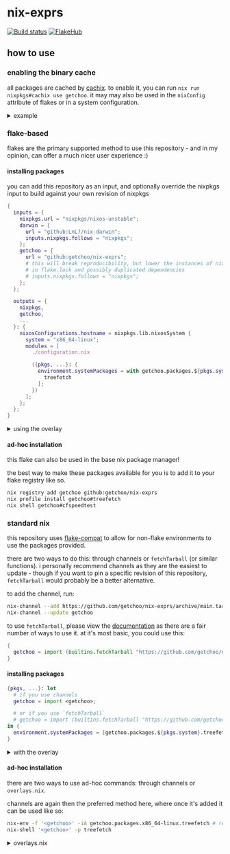 # nix-exprs

[![Build status](https://img.shields.io/github/actions/workflow/status/getchoo/nix-exprs/ci.yaml?style=flat-square&logo=github&label=Build%20status&color=5277c3)](https://github.com/getchoo/nix-exprs/actions/workflows/ci.yaml)
[![FlakeHub](https://img.shields.io/endpoint?url=https://flakehub.com/f/getchoo/nix-exprs/badge)](https://flakehub.com/flake/getchoo/nix-exprs)

## how to use

### enabling the binary cache

all packages are cached by [cachix](https://cachix.org). to enable it, you can run
`nix run nixpkgs#cachix use getchoo`. it may may also be used in the `nixConfig` attribute
of flakes or in a system configuration.

<details>
<summary>example</summary>

```nix
{pkgs, ...}: {
  nix.settings = {
    trusted-substituters = ["https://getchoo.cachix.org"];
    trusted-public-keys = ["getchoo.cachix.org-1:ftdbAUJVNaFonM0obRGgR5+nUmdLMM+AOvDOSx0z5tE="];
  };
}
```

</details>

### flake-based

flakes are the primary supported method to use this repository - and in my opinion, can offer a much
nicer user experience :)

#### installing packages

you can add this repository as an input, and optionally override the nixpkgs input to build against
your own revision of nixpkgs

```nix
{
  inputs = {
    nixpkgs.url = "nixpkgs/nixos-unstable";
    darwin = {
      url = "github:LnL7/nix-darwin";
      inputs.nixpkgs.follows = "nixpkgs";
    };
    getchoo = {
      url = "github:getchoo/nix-exprs";
      # this will break reproducibility, but lower the instances of nixpkgs
      # in flake.lock and possibly duplicated dependencies
      # inputs.nixpkgs.follows = "nixpkgs";
    };
  };

  outputs = {
    nixpkgs,
    getchoo,
    ...
  }: {
    nixosConfigurations.hostname = nixpkgs.lib.nixosSystem {
      system = "x86_64-linux";
      modules = [
        ./configuration.nix

        ({pkgs, ...}: {
          environment.systemPackages = with getchoo.packages.${pkgs.system}; [
            treefetch
          ];
        })
      ];
    };
  };
}
```

<details>
<summary>using the overlay</summary>

the overlay (though not preferred for the sake of reproducibility) is also an
option for those who want to avoid the verbosity of installing packages directly,
a "plug-n-play" solution to using the packages, and/or a reduction in duplicated dependencies.

```nix
{
  inputs = {
    nixpkgs.url = "nixpkgs/nixos-unstable";
    darwin = {
      url = "github:LnL7/nix-darwin";
      inputs.nixpkgs.follows = "nixpkgs";
    };
    getchoo = {
      url = "github:getchoo/nix-exprs";
      # this should probably be used in this scenario as reproducibility is
      # already broken by using an overlay
      inputs.nixpkgs.follows = "nixpkgs";
    };
  };

  outputs = {
    nixpkgs,
    getchoo,
    ...
  }: {
    nixosConfigurations.hostname = nixpkgs.lib.nixosSystem {
      system = "x86_64-linux";
      modules = [
        ./configuration.nix

        ({pkgs, ...}: {
          nixpkgs.overlays = [getchoo.overlays.default];
          environment.systemPackages = with pkgs; [
            treefetch
          ];
        })
      ];
    };
  };
}
```

</details>

#### ad-hoc installation

this flake can also be used in the base nix package manager!

the best way to make these packages available for you is to
add it to your flake registry like so.

```sh
nix registry add getchoo github:getchoo/nix-exprs
nix profile install getchoo#treefetch
nix shell getchoo#cfspeedtest
```

### standard nix

this repository uses [flake-compat](https://github.com/edolstra/flake-compat) to allow for non-flake environments to use the packages provided.

there are two ways to do this: through channels or `fetchTarball` (or similar functions). i personally recommend
channels as they are the easiest to update - though if you want to pin a specific revision of this repository,
`fetchTarball` would probably be a better alternative.

to add the channel, run:

```sh
nix-channel --add https://github.com/getchoo/nix-exprs/archive/main.tar.gz getchoo
nix-channel --update getchoo

```

to use `fetchTarball`, please view the [documentation](https://nixos.org/manual/nix/stable/language/builtins.html?highlight=fetchtarball#builtins-fetchTarball) as there are a fair number of ways to use it.
at it's most basic, you could use this:

```nix
{
  getchoo = import (builtins.fetchTarball "https://github.com/getchoo/nix-exprs/archive/main.tar.gz");
}
```

#### installing packages

```nix
{pkgs, ...}: let
  # if you use channels
  getchoo = import <getchoo>;

  # or if you use `fetchTarball`
  # getchoo = import (builtins.fetchTarball "https://github.com/getchoo/nix-exprs/archive/main.tar.gz");
in {
  environment.systemPackages = [getchoo.packages.${pkgs.system}.treefetch];
}
```

<details>
<summary>with the overlay</summary>

```nix
{pkgs, ...}: let
  # if you use channels
  getchoo = import <getchoo>;

  # or if you use `fetchTarball`
  # getchoo = import (builtins.fetchTarball "https://github.com/getchoo/nix-exprs/archive/main.tar.gz");
in {
  nixpkgs.overlays = [getchoo.overlays.default];
  environment.systemPackages = [pkgs.treefetch];
}
```

</details>

#### ad-hoc installation

there are two ways to use ad-hoc commands: through channels or `overlays.nix`.

channels are again then the preferred method here, where once it's added it can be used
like so:

```sh
nix-env -f '<getchoo>' -iA getchoo.packages.x86_64-linux.treefetch # replace x86_64-linux with your system
nix-shell '<getchoo>' -p treefetch
```

<details>
<summary>overlays.nix</summary>

for those who don't want to use this flake's revision of nixpkgs - or have the verbosity
of the `flake-compat` provided commands - `overlays.nix` is a good option.

in `~/.config/nixpkgs/overlays.nix`:

```nix
let
  # if you use channels
  getchoo = import <getchoo>;

  # or if you use `fetchTarball`
  # getchoo = import (builtins.fetchTarball "https://github.com/getchoo/nix-exprs/archive/main.tar.gz");
in [getchoo.overlays.default]
```

</details>
